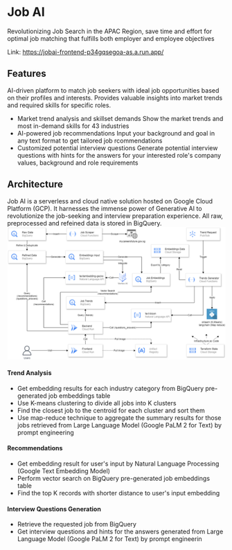 # Job AI
Revolutionizing Job Search in the APAC Region, save time and effort for optimal job matching that fulfills both employer and employee objectives

Link: https://jobai-frontend-p34gqsegoa-as.a.run.app/

## Features
AI-driven platform to match job seekers with ideal job opportunities based on their profiles and interests. Provides valuable insights into market trends and required skills for specific roles.
- Market trend analysis and skillset demands
  Show the market trends and most in-demand skills for 43 industries
- AI-powered job recommendations
  Input your background and goal in any text format to get tailored job rcommendations
- Customized potential interview questions
  Generate potential interview questions with hints for the answers for your interested role's company values, background and role requirements

## Architecture
Job AI is a serverless and cloud native solution hosted on Google Cloud Platform (GCP). It harnesses the immense power of Generative AI to revolutionize the job-seeking and interview preparation experience. All raw, preprocessed and refeined data is stored in BigQuery.
![Breif Architecture](/docs/architecture.png)

#### Trend Analysis
- Get embedding results for each industry category from BigQuery pre-generated job embeddings table
- Use K-means clustering to divide all jobs into K clusters
- Find the closest job to the centroid for each cluster and sort them
- Use map-reduce technique to aggregate the summary results for those jobs retrieved from Large Language Model (Google PaLM 2 for Text) by prompt engineering

#### Recommendations
- Get embedding result for user's input by Natural Language Processing (Google Text Embedding Model)
- Perform vector search on BigQuery pre-generated job embeddings table
- Find the top K records with shorter distance to user's input embedding

#### Interview Questions Generation
- Retrieve the requested job from BigQuery
- Get interview questions and hints for the answers generated from Large Language Model (Google PaLM 2 for Text) by prompt engineerin